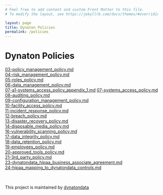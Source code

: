 ```yaml
---
# Feel free to add content and custom Front Matter to this file.
# To modify the layout, see https://jekyllrb.com/docs/themes/#overriding-theme-defaults

layout: page
title: Dynaton Policies
permalink: /policies
---
```


# Dynaton Policies

[03-policy_management_policy.md](https://dynatondata.github.io/policies/03-policy_management_policy)<br/>
[04-risk_management_policy.md](https://dynatondata.github.io/policies/04-risk_management_policy)<br/>
[05-roles_policy.md](https://dynatondata.github.io/policies/05-roles_policy)<br/>
[06-data_management_policy.md](https://dynatondata.github.io/policies/06-data_management_policy)<br/>
[07-a1-systems_access_policy_appendix_1.md](https://dynatondata.github.io/policies/07-a1-systems_access_policy_appendix_1)
[07-systems_access_policy.md](https://dynatondata.github.io/policies/07-systems_access_policy)<br/>
[08-auditing_policy.md](https://dynatondata.github.io/policies/08-auditing_policy)<br/>
[09-configuration_management_policy.md](https://dynatondata.github.io/policies/09-configuration_management_policy)<br/>
[10-facility_access_policy.md](https://dynatondata.github.io/policies/10-facility_access_policy)<br/>
[11-incident_response_policy.md](https://dynatondata.github.io/policies/11-incident_response_policy)<br/>
[12-breach_policy.md](https://dynatondata.github.io/policies/12-breach_policy)<br/>
[13-disaster_recovery_policy.md](https://dynatondata.github.io/policies/13-disaster_recovery_policy)<br/>
[14-disposable_media_policy.md](https://dynatondata.github.io/policies/14-disposable_media_policy)<br/>
[16-vulnerability_scanning_policy.md](https://dynatondata.github.io/policies/16-vulnerability_scanning_policy)<br/>
[17-data_integrity_policy.md](https://dynatondata.github.io/policies/17-data_integrity_policy)<br/>
[18-data_retention_policy.md](https://dynatondata.github.io/policies/18-data_retention_policy)<br/>
[19-employees_policy.md](https://dynatondata.github.io/policies/19-employees_policy)<br/>
[20-approved_tools_policy.md](https://dynatondata.github.io/policies/20-approved_tools_policy)<br/>
[21-3rd_party_policy.md](https://dynatondata.github.io/policies/21-3rd_party_policy)<br/>
[23-dynatondata_hipaa_business_associate_agreement.md](https://dynatondata.github.io/policies/23-dynatondata_hipaa_business_associate_agreement)<br/>
[24-hipaa_mapping_to_dynatondata_controls.md](https://dynatondata.github.io/policies/24-hipaa_mapping_to_dynatondata_controls)<br/>
<br/><br/>

This project is maintained by [dynatondata](https://github.com/dynatondata)

